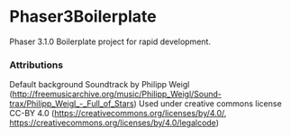 # Phaser3Boilerplate
Phaser 3.1.0 Boilerplate project for rapid development. 


### Attributions
Default background Soundtrack by Philipp Weigl (http://freemusicarchive.org/music/Philipp_Weigl/Sound-trax/Philipp_Weigl_-_Full_of_Stars)
Used under creative commons license CC-BY 4.0 (https://creativecommons.org/licenses/by/4.0/, https://creativecommons.org/licenses/by/4.0/legalcode)
